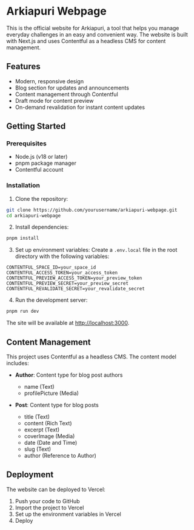 # Arkiapuri Webpage

This is the official website for Arkiapuri, a tool that helps you manage everyday challenges in an easy and convenient way. The website is built with Next.js and uses Contentful as a headless CMS for content management.

## Features

- Modern, responsive design
- Blog section for updates and announcements
- Content management through Contentful
- Draft mode for content preview
- On-demand revalidation for instant content updates

## Getting Started

### Prerequisites

- Node.js (v18 or later)
- pnpm package manager
- Contentful account

### Installation

1. Clone the repository:

```bash
git clone https://github.com/yourusername/arkiapuri-webpage.git
cd arkiapuri-webpage
```

2. Install dependencies:

```bash
pnpm install
```

3. Set up environment variables:
   Create a `.env.local` file in the root directory with the following variables:

```
CONTENTFUL_SPACE_ID=your_space_id
CONTENTFUL_ACCESS_TOKEN=your_access_token
CONTENTFUL_PREVIEW_ACCESS_TOKEN=your_preview_token
CONTENTFUL_PREVIEW_SECRET=your_preview_secret
CONTENTFUL_REVALIDATE_SECRET=your_revalidate_secret
```

4. Run the development server:

```bash
pnpm run dev
```

The site will be available at [http://localhost:3000](http://localhost:3000).

## Content Management

This project uses Contentful as a headless CMS. The content model includes:

- **Author**: Content type for blog post authors

  - name (Text)
  - profilePicture (Media)

- **Post**: Content type for blog posts
  - title (Text)
  - content (Rich Text)
  - excerpt (Text)
  - coverImage (Media)
  - date (Date and Time)
  - slug (Text)
  - author (Reference to Author)

## Deployment

The website can be deployed to Vercel:

1. Push your code to GitHub
2. Import the project to Vercel
3. Set up the environment variables in Vercel
4. Deploy
